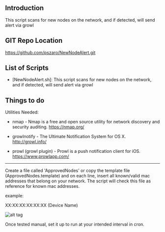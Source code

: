                    
Introduction
-----------------
This script scans for new nodes on the network, and if detected, will send alert via growl
                   
GIT Repo Location
-----------------
https://github.com/pszaro/NewNodeAlert.git
                   
List of Scripts
-----------------

  - [NewNodeAlert.sh]:
   This script scans for new nodes on the network, and if detected, will send alert via growl
                   
Things to do
-----------------

Utilities Needed: 

- nmap - Nmap is a free and open source utility for network discovery and security auditing. https://nmap.org/ 

- growlnotify - The Ultimate Notification System for OS X. http://growl.info/ 

- prowl (growl plugin) - Prowl is a push notification client for iOS. https://www.prowlapp.com/ 


- - - - - -

Create a file called 'ApprovedNodes' or copy the template file (ApprovedNodes.template) and on each line, insert all known/valid mac addresses that belong on your network. The script will check this file as reference for known mac addresses.

 example: 

 XX:XX:XX:XX:XX:XX (Device Name)

![alt tag](http://peterszaro.com/images/github-NewNodeAlert-prowl-ss-alert.png)

Once tested manual, set it up to run at your intended interval in cron.


